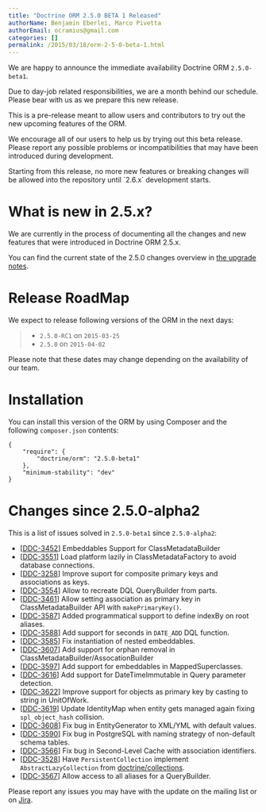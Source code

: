 ```yaml
---
title: "Doctrine ORM 2.5.0 BETA 1 Released"
authorName: Benjamin Eberlei, Marco Pivetta
authorEmail: ocramius@gmail.com
categories: []
permalink: /2015/03/18/orm-2-5-0-beta-1.html
---
```

We are happy to announce the immediate availability Doctrine ORM
`2.5.0-beta1`.

Due to day-job related responsibilities, we are a month behind our
schedule. Please bear with us as we prepare this new release.

This is a pre-release meant to allow users and contributors to try out
the new upcoming features of the ORM.

We encourage all of our users to help us by trying out this beta
release. Please report any possible problems or incompatibilities that
may have been introduced during development.

Starting from this release, no more new features or breaking changes
will be allowed into the repository until \`2.6.x\` development starts.

What is new in 2.5.x?
=====================

We are currently in the process of documenting all the changes and new
features that were introduced in Doctrine ORM 2.5.x.

You can find the current state of the 2.5.0 changes overview in [the
upgrade
notes](http://docs.doctrine-project.org/en/latest/changelog/migration_2_5.html).

Release RoadMap
===============

We expect to release following versions of the ORM in the next days:

> -   `2.5.0-RC1` on `2015-03-25`
> -   `2.5.0` on `2015-04-02`

Please note that these dates may change depending on the availability of
our team.

Installation
============

You can install this version of the ORM by using Composer and the
following `composer.json` contents:

~~~~ {.sourceCode .json}
{
    "require": {
        "doctrine/orm": "2.5.0-beta1"
    },
    "minimum-stability": "dev"
}
~~~~

Changes since 2.5.0-alpha2
==========================

This is a list of issues solved in `2.5.0-beta1` since `2.5.0-alpha2`:

-   [[DDC-3452](https://github.com/doctrine/orm/issues/4261)]
    Embeddables Support for ClassMetadataBuilder
-   [[DDC-3551](https://github.com/doctrine/orm/issues/4369)]
    Load platform lazily in ClassMetadataFactory to avoid database
    connections.
-   [[DDC-3258](https://github.com/doctrine/orm/issues/4047)]
    Improve suport for composite primary keys and associations as keys.
-   [[DDC-3554](https://github.com/doctrine/orm/issues/4372)]
    Allow to recreate DQL QueryBuilder from parts.
-   [[DDC-3461](https://github.com/doctrine/orm/issues/4271)]
    Allow setting association as primary key in ClassMetadataBuilder API
    with `makePrimaryKey()`.
-   [[DDC-3587](https://github.com/doctrine/orm/issues/4408)]
    Added programmatical support to define indexBy on root aliases.
-   [[DDC-3588](https://github.com/doctrine/orm/issues/4409)]
    Add support for seconds in `DATE_ADD` DQL function.
-   [[DDC-3585](https://github.com/doctrine/orm/issues/4406)]
    Fix instantiation of nested embeddables.
-   [[DDC-3607](https://github.com/doctrine/orm/issues/4431)]
    Add support for orphan removal in
    ClassMetadataBuilder/AssocationBuilder
-   [[DDC-3597](https://github.com/doctrine/orm/issues/4419)]
    Add support for embeddables in MappedSuperclasses.
-   [[DDC-3616](https://github.com/doctrine/orm/issues/4441)]
    Add support for DateTimeImmutable in Query parameter detection.
-   [[DDC-3622](https://github.com/doctrine/orm/issues/4448)]
    Improve support for objects as primary key by casting to string in
    UnitOfWork.
-   [[DDC-3619](https://github.com/doctrine/orm/issues/4444)]
    Update IdentityMap when entity gets managed again fixing
    `spl_object_hash` collision.
-   [[DDC-3608](https://github.com/doctrine/orm/issues/4432)]
    Fix bug in EntityGenerator to XML/YML with default values.
-   [[DDC-3590](https://github.com/doctrine/orm/issues/4412)]
    Fix bug in PostgreSQL with naming strategy of non-default schema
    tables.
-   [[DDC-3566](https://github.com/doctrine/orm/issues/4385)]
    Fix bug in Second-Level Cache with association identifiers.
-   [[DDC-3528](https://github.com/doctrine/orm/issues/4343)]
    Have `PersistentCollection` implement `AbstractLazyCollection` from
    [doctrine/collections](https://github.com/doctrine/collections).
-   [[DDC-3567](https://github.com/doctrine/orm/issues/4386)]
    Allow access to all aliases for a QueryBuilder.

Please report any issues you may have with the update on the mailing
list or on [Jira](https://www.doctrine-project.org/jira/browse/DDC).
